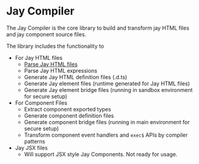 # Jay Compiler

The Jay Compiler is the core library to build and transform jay HTML files and jay component source files.

The library includes the functionality to

* For Jay HTML files
  * [Parse Jay HTML files](./docs/jay-file.md)
  * Parse Jay HTML expressions
  * Generate Jay HTML definition files (.d.ts)
  * Generate Jay element files (runtime generated for Jay HTML files)
  * Generate Jay element bridge files (running in sandbox environment for secure setup)
* For Component Files
  * Extract component exported types
  * Generate component definition files
  * Generate component bridge files (running in main environment for secure setup)
  * Transform component event handlers and `exec$` APIs by compiler patterns
* Jay JSX files
  * Will support JSX style Jay Components. Not ready for usage.